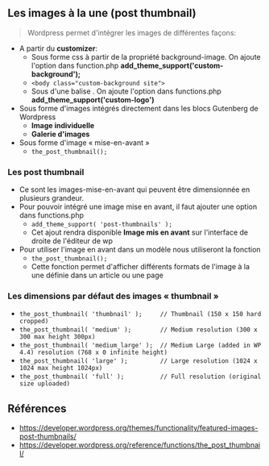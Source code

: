 ## Les images à la une (post thumbnail)
> Wordpress permet d'intégrer les images de différentes façons:
- A partir du **customizer**:
  - Sous forme css à partir de la propriété background-image. On ajoute l'option dans function.php **add_theme_support('custom-background');**
  - `<body class="custom-background site">`
  - Sous d'une balise <img>. On ajoute l'option dans functions.php **add_theme_support('custom-logo')**
- Sous forme d'images intégrés directement dans les blocs Gutenberg de Wordpress
  - **Image individuelle**
  - **Galerie d'images**
- Sous forme d'image « mise-en-avant »
  - `the_post_thumbnail();`

### Les post thumbnail
- Ce sont les images-mise-en-avant qui peuvent être dimensionnée en plusieurs grandeur.
- Pour pouvoir intégré une image mise en avant, il faut ajouter une option dans functions.php
  - `add_theme_support( 'post-thumbnails' );`
  - Cet ajout rendra disponible **Image mis en avant** sur l'interface de droite de l'éditeur de wp 
- Pour utiliser l'image en avant dans un modèle nous  utiliseront la fonction
  - `the_post_thumbnail();`
  - Cette fonction permet d'afficher différents formats de l'image à la une définie dans un article ou une page

### Les dimensions par défaut des images « thumbnail »
- `the_post_thumbnail( 'thumbnail' );     // Thumbnail (150 x 150 hard cropped)`
- `the_post_thumbnail( 'medium' );        // Medium resolution (300 x 300 max height 300px)`
- `the_post_thumbnail( 'medium_large' );  // Medium Large (added in WP 4.4) resolution (768 x 0 infinite height)`
- `the_post_thumbnail( 'large' );         // Large resolution (1024 x 1024 max height 1024px)`
- `the_post_thumbnail( 'full' );          // Full resolution (original size uploaded)`

## Références
- https://developer.wordpress.org/themes/functionality/featured-images-post-thumbnails/
- https://developer.wordpress.org/reference/functions/the_post_thumbnail/

